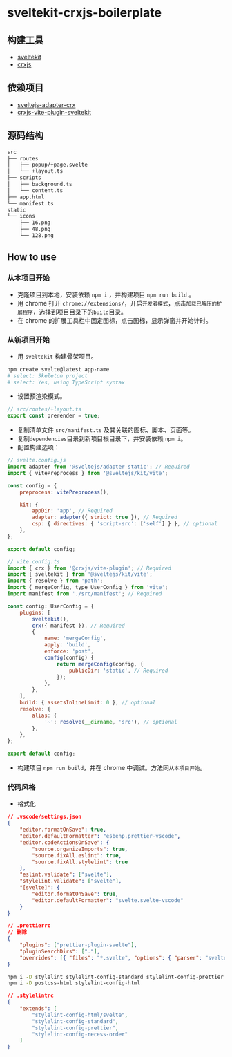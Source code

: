 # sveltekit-crxjs-boilerplate

## 构建工具

- [sveltekit](https://kit.svelte.dev/docs/introduction)
- [crxjs](https://crxjs.dev/vite-plugin)

## 依赖项目

- [sveltejs-adapter-crx](https://github.com/shaoml/sveltejs-adapter-crx)
- [crxjs-vite-plugin-sveltekit](https://github.com/shaoml/crxjs-vite-plugin-sveltekit)

## 源码结构

```bash
src
├── routes
│   ├── popup/+page.svelte
│   └── +layout.ts
├── scripts
│   ├── background.ts
│   └── content.ts
├── app.html
└── manifest.ts
static
└── icons
    ├── 16.png
    ├── 48.png
    └── 128.png
```

## How to use

### 从本项目开始

- 克隆项目到本地，安装依赖 `npm i` ，并构建项目 `npm run build` 。
- 用 chrome 打开 `chrome://extensions/`，开启`开发者模式`，点击`加载已解压的扩展程序`，选择到项目目录下的`build`目录。
- 在 chrome 的扩展工具栏中固定图标，点击图标，显示弹窗并开始计时。

### 从新项目开始

- 用 `sveltekit` 构建骨架项目。

```bash
npm create svelte@latest app-name
# select: Skeleton project
# select: Yes, using TypeScript syntax
```

- 设置预渲染模式。

```javascript
// src/routes/+layout.ts
export const prerender = true;
```

- 复制清单文件 `src/manifest.ts` 及其关联的图标、脚本、页面等。
- 复制`dependencies`目录到新项目根目录下，并安装依赖 `npm i`。
- 配置构建选项：

```javascript
// svelte.config.js
import adapter from '@sveltejs/adapter-static'; // Required
import { vitePreprocess } from '@sveltejs/kit/vite';

const config = {
	preprocess: vitePreprocess(),

	kit: {
		appDir: 'app', // Required
		adapter: adapter({ strict: true }), // Required
		csp: { directives: { 'script-src': ['self'] } }, // optional
	},
};

export default config;
```

```javascript
// vite.config.ts
import { crx } from '@crxjs/vite-plugin'; // Required
import { sveltekit } from '@sveltejs/kit/vite';
import { resolve } from 'path';
import { mergeConfig, type UserConfig } from 'vite';
import manifest from './src/manifest'; // Required

const config: UserConfig = {
	plugins: [
		sveltekit(),
		crx({ manifest }), // Required
		{
			name: 'mergeConfig',
			apply: 'build',
			enforce: 'post',
			config(config) {
				return mergeConfig(config, {
					publicDir: 'static', // Required
				});
			},
		},
	],
	build: { assetsInlineLimit: 0 }, // optional
	resolve: {
		alias: {
			'~': resolve(__dirname, 'src'), // optional
		},
	},
};

export default config;
```

- 构建项目 `npm run build`，并在 chrome 中调试。方法同`从本项目开始`。

### 代码风格

- 格式化

```json
// .vscode/settings.json
{
	"editor.formatOnSave": true,
	"editor.defaultFormatter": "esbenp.prettier-vscode",
	"editor.codeActionsOnSave": {
		"source.organizeImports": true,
		"source.fixAll.eslint": true,
		"source.fixAll.stylelint": true
	},
	"eslint.validate": ["svelte"],
	"stylelint.validate": ["svelte"],
	"[svelte]": {
		"editor.formatOnSave": true,
		"editor.defaultFormatter": "svelte.svelte-vscode"
	}
}
```

```json
// .prettierrc
// 删除
{
	"plugins": ["prettier-plugin-svelte"],
	"pluginSearchDirs": ["."],
	"overrides": [{ "files": "*.svelte", "options": { "parser": "svelte" } }]
}
```

```bash
npm i -D stylelint stylelint-config-standard stylelint-config-prettier stylelint-config-recess-order
npm i -D postcss-html stylelint-config-html
```

```json
// .stylelintrc
{
	"extends": [
		"stylelint-config-html/svelte",
		"stylelint-config-standard",
		"stylelint-config-prettier",
		"stylelint-config-recess-order"
	]
}
```
